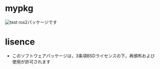 # mypkg
![test](https://github.com/pl1-NT/mypkg/actions/workflows/test.yml/badge.svg)
ros2パッケージです

# lisence
* このソフトウェアパッケージは，3条項BSDライセンスの下，再頒布および使用が許可されます

